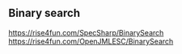 ## Binary search

https://rise4fun.com/SpecSharp/BinarySearch
https://rise4fun.com/OpenJMLESC/BinarySearch

